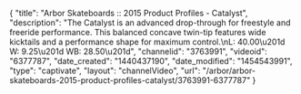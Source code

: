 {
    "title": "Arbor Skateboards :: 2015 Product Profiles - Catalyst",
    "description": "The Catalyst is an advanced drop-through for freestyle and freeride performance. This balanced concave twin-tip features wide kicktails and a performance shape for maximum control.\nL: 40.00\u201d W: 9.25\u201d WB: 28.50\u201d",
    "channelid": "3763991",
    "videoid": "6377787",
    "date_created": "1440437190",
    "date_modified": "1454543991",
    "type": "captivate",
    "layout": "channelVideo",
    "url": "\/arbor\/arbor-skateboards-2015-product-profiles-catalyst\/3763991-6377787"
}